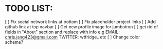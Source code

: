 # TODO LIST:

[ ] Fix social network links at bottom
[ ] Fix placeholder project links
[ ] Add github link at top navbar
[ ] Get new profile image for jumbotron
[ ] get rid of fields in "About" section and replace with info
	e.g EMAIL: 	chris.jang423@gmail.com
	    TWITTER: 	wtfridge_ 
		etc
[ ] Change color scheme?

